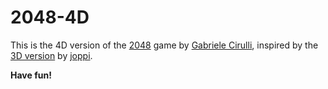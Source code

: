 # 2048-4D

This is the 4D version of the [2048](http://gabrielecirulli.github.io/2048) game by [Gabriele Cirulli](http://gabrielecirulli.com), inspired by the [3D version](http://joppi.github.io/2048-3D) by [joppi](https://github.com/joppi).

**Have fun!**
